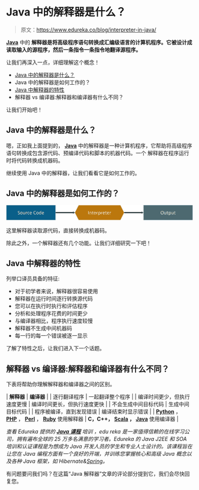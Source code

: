 # Java 中的解释器是什么？

> 原文：<https://www.edureka.co/blog/interpreter-in-java/>

[**Java**](https://www.edureka.co/java-j2ee-soa-training) 中的 **解释器是将高级程序语句转换成汇编级语言的计算机程序。它被设计成读取输入的源程序，然后一条指令一条指令地翻译源程序。**

让我们再深入一点，详细理解这个概念！

*   [Java 中的解释器是什么？](#WhatisanInterpreterinJava?)
*   Java 中的解释器是如何工作的？
*   [Java 中解释器的特性](#FeaturesofanInterpreter)
*   解释器 vs 编译器:解释器和编译器有什么不同？



让我们开始吧！

## **Java 中的解释器是什么？**

嗯，正如我上面提到的， [**Java**](https://www.edureka.co/blog/java-tutorial/) 中的解释器是一种计算机程序，它帮助将高级程序语句转换成包含源代码、预编译代码和脚本的机器代码。一个 解释器在程序运行时将代码转换成机器码。

继续使用 Java 中的解释器，让我们看看它是如何工作的。

## Java 中的解释器是如何工作的？

![Interpreter-in-java-edureka](img/ea13f2e62ffa61d4d8334de9822f2b46.png)

这里解释器读取源代码，直接转换成机器码。

除此之外，一个解释器还有几个功能。让我们详细研究一下吧！

## **Java 中解释器的特性**

列举口译员具备的特征:

*   对于初学者来说，解释器很容易使用
*   解释器在运行时间逐行转换源代码
*   您可以在执行时执行和评估程序
*   分析和处理程序花费的时间更少
*   与编译器相比，程序执行速度较慢
*   解释器不生成中间机器码
*   每一行的每一个错误被逐一显示

了解了特性之后，让我们进入下一个话题。

## 解释器 vs 编译器:解释器和编译器有什么不同？

下表将帮助你理解解释器和编译器之间的区别。

| **解释器** | **编译器** |
| 逐行翻译程序 | 一起翻译整个程序 |
| 编译时间更少，但执行速度更慢 | 编译时间更长，但执行速度更快 |
| 不会生成中间目标代码 | 生成中间目标代码 |
| 程序被编译，直到发现错误 | 编译结束时显示错误 |
| [**Python**](https://www.edureka.co/blog/python-tutorial/) ， [**PHP**](https://www.edureka.co/blog/php-tutorial-for-beginners/) ， [**Perl**](https://www.youtube.com/watch?v=x3eupY-fTm0) ， [**Ruby**](https://www.edureka.co/blog/ruby-on-rails-tutorial/) 使用解释器 | **C，C++， [Scala](https://www.edureka.co/blog/what-is-scala/) ， [Java](https://www.edureka.co/blog/java-tutorial/)** 使用编译器 |

*查看 Edureka 提供的  [**Java 课程**](https://www.edureka.co/java-j2ee-training-course) 培训* *，edu reka 是一家值得信赖的在线学习公司，拥有遍布全球的 25 万多名满意的学习者。Edureka 的 Java J2EE 和 SOA 培训和认证课程是为想成为 Java 开发人员的学生和专业人士设计的。该课程旨在让您在 Java 编程方面有一个良好的开端，并训练您掌握核心和高级 Java 概念以及各种 Java 框架，如 Hibernate&[Spring](https://spring.io/projects/spring-framework)。*

有问题要问我们吗？在这篇“Java 解释器”文章的评论部分提到它，我们会尽快回复您。